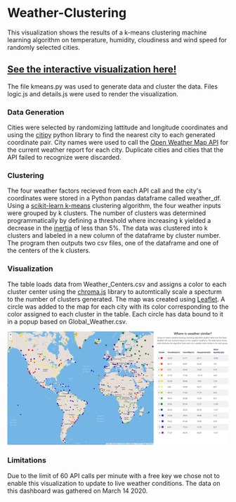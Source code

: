 # Weather-Clustering
This visualization shows the results of a k-means clustering machine learning algorithm on temperature, humidity, cloudiness and wind speed for randomly selected cities. 

## [See the interactive visualization here!](https://barrytik.github.io/Weather-Clustering/)

The file kmeans.py was used to generate data and cluster the data. Files logic.js and details.js were used to render the visualization.

 ### Data Generation
Cities were selected by randomizing lattitude and longitude coordinates and using the [citipy](https://pypi.org/project/citipy/ "citipy info page") python library to find the nearest city to each generated coordinate pair. City names were used to call the [Open Weather Map API](https://openweathermap.org/api "OpenWeatherMap API Website") for the current weather report for each city. Duplicate cities and cities that the API failed to recognize were discarded.

### Clustering
The four weather factors recieved from each API call and the city's coordinates were stored in a Python pandas dataframe called weather_df. Using a [scikit-learn k-means](https://scikit-learn.org/stable/modules/generated/sklearn.cluster.KMeans.html "Module Documentation") clustering algorithm, the four weather inputs were grouped by k clusters. The number of clusters was determined programmatically by defining a threshold where increasing k yielded a decrease in the [inertia](# "Inertia is the sum of squared distances of samples to their closest cluster center.") of less than 5%. The data was clustered into k clusters and labeled in a new column of the dataframe by cluster number. The program then outputs two csv files, one of the dataframe and one of the centers of the k clusters. 

### Visualization
The table loads data from Weather_Centers.csv and assigns a color to each cluster center using the [chroma.js](https://gka.github.io/chroma.js/ "Chroma.js Documentation") library to automtically scale a specturm to the number of clusters generated. 
The map was created using [Leaflet](https://leafletjs.com/ "Leaflet.js Website"). A circle was added to the map for each city with its color corresponding to the color assigned to each cluster in the table. Each circle has data bound to it in a popup based on Global_Weather.csv.

![Visualization](Screenshot.png)

### Limitations 
Due to the limit of 60 API calls per minute with a free key we chose not to enable this visualization to update to live weather conditions. The data on this dashboard was gathered on March 14 2020.
